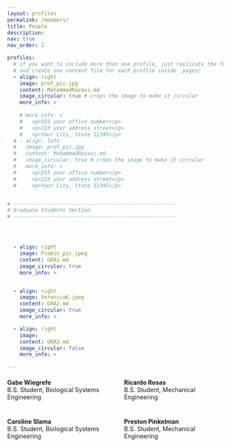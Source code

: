 ```yaml
---
layout: profiles
permalink: /members/
title: People
description: 
nav: true
nav_order: 2

profiles:
  # if you want to include more than one profile, just replicate the following block
  # and create one content file for each profile inside _pages/
  - align: right
    image: prof_pic.jpg
    content: MohammadRazavi.md
    image_circular: true # crops the image to make it circular
    more_info: >
    
    # more_info: >
    #   <p>555 your office number</p>
    #   <p>123 your address street</p>
    #   <p>Your City, State 12345</p>
  # - align: left
  #   image: prof_pic.jpg
  #   content: MohammadRazavi.md
  #   image_circular: true # crops the image to make it circular
  #   more_info: >
  #     <p>555 your office number</p>
  #     <p>123 your address street</p>
  #     <p>Your City, State 12345</p>


# -----------------------------------------------------
# Graduate Students Section
# -----------------------------------------------------




  - align: right
    image: Prabin_pic.jpeg
    content: GRA1.md
    image_circular: true
    more_info: >


  - align: right
    image: VeronicaK.jpeg
    content: GRA2.md
    image_circular: true
    more_info: >

  - align: right
    image: 
    content: GRA3.md
    image_circular: false
    more_info: >

---
```




<div style="display:flex; flex-wrap:wrap; gap:40px; margin-top:20px;">
  <div style="flex:1 1 200px;">
    <strong>Gabe Wiegrefe</strong><br>
    B.S. Student, Biological Systems Engineering
  </div>

  <div style="flex:1 1 200px;">
    <strong>Ricardo Rosas</strong><br>
    B.S. Student, Mechanical Engineering
  </div>

  <div style="flex:1 1 200px;">
    <strong>Caroline Slama</strong><br>
    B.S. Student, Biological Systems Engineering
  </div>

  <div style="flex:1 1 200px;">
    <strong>Preston Pinkelman</strong><br>
    B.S. Student, Mechanical Engineering
  </div>
</div>